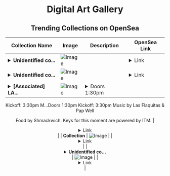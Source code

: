 <div align="center">

# Digital Art Gallery

## Trending Collections on OpenSea

| Collection Name                       | Image                                                                                     | Description                       | OpenSea Link                                                                                          |
|---------------------------------------|-------------------------------------------------------------------------------------------|-----------------------------------|--------------------------------------------------------------------------------------------------------|
| **<details><summary>Unidentified co...</summary>Unidentified contract b9ab0670-33c6-4b97-b1c0-0a1256d29a8c</details>** | ![Image](https://i.seadn.io/s/raw/files/a837708742ad8afcb35eb60ba787976d.jpg?w=500&auto=format?w=200&auto=format) |  | <details><summary>Link</summary>[Unidentified contract b9ab0670-33c6-4b97-b1c0-0a1256d29a8c](https://opensea.io/collection/unidentified-contract-b9ab0670-33c6-4b97-b1c0-0a12)</details> |
| **<details><summary>Unidentified co...</summary>Unidentified contract f7c642c9-3a36-45fa-acf1-e74865e0fe50</details>** | ![Image](https://i.seadn.io/s/raw/files/e9acf51ddce687ccf33c485e916aec1b.jpg?w=500&auto=format?w=200&auto=format) |  | <details><summary>Link</summary>[Unidentified contract f7c642c9-3a36-45fa-acf1-e74865e0fe50](https://opensea.io/collection/unidentified-contract-f7c642c9-3a36-45fa-acf1-e748)</details> |
| **<details><summary>[Associated] LA...</summary>[Associated] LA Champions Final</details>** | ![Image](https://i.seadn.io/s/raw/files/52c2ddac4a8712da5432b0898e5ed9a6.jpg?w=500&auto=format?w=200&auto=format) | <details><summary>Doors 1:30pm
Kickoff: 3:30pm
M...</summary>Doors 1:30pm
Kickoff: 3:30pm
Music by Las Flaquitas & Pap Well

Food by Shmackwich. Keys for this moment are powered by ITM.</details> | <details><summary>Link</summary>[[Associated] LA Champions Final](https://opensea.io/collection/associated-la-champions-final)</details> |
| **Collection** | ![Image](https://i.seadn.io/s/raw/files/cf57d187551dd413e4295042fa0b97b2.jpg?w=500&auto=format?w=200&auto=format) |  | <details><summary>Link</summary>[Collection](https://opensea.io/collection/collection-2611)</details> |
| **<details><summary>Unidentified co...</summary>Unidentified contract b789f383-9101-4812-b8b5-9372f66f5d27</details>** | ![Image](https://i.seadn.io/s/raw/files/e9acf51ddce687ccf33c485e916aec1b.jpg?w=500&auto=format?w=200&auto=format) |  | <details><summary>Link</summary>[Unidentified contract b789f383-9101-4812-b8b5-9372f66f5d27](https://opensea.io/collection/unidentified-contract-b789f383-9101-4812-b8b5-9372)</details> |

</div>